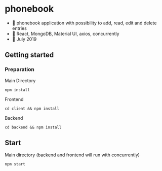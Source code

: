 # phonebook
   - :mega: phonebook application with possibility to add, read, edit and delete entries
   - :wrench: React, MongoDB, Material UI, axios, concurrently
   - :date: July 2019
   
## Getting started

### Preparation

 Main Directory 
```
npm install
```
Frontend
```
cd client && npm install
```
Backend
```
cd backend && npm install
```


## Start
Main directory (backend and frontend will run with concurrently)
```
npm start
```
